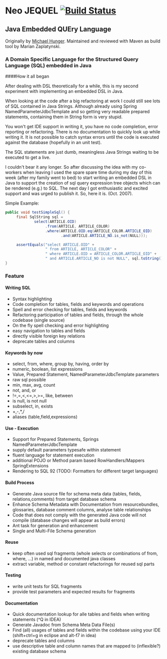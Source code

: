 # Neo JEQUEL [![Build Status](https://travis-ci.org/zaplatynski/neo-jequel.svg?branch=master)](https://travis-ci.org/zaplatynski/neo-jequel)

## Java Embedded QUEry Language

Originally by [Michael Hunger](https://github.com/jexp). Maintained and reviewed with Maven as build tool by Marian Zaplatynski.

### A Domain Specific Language for the Structured Query Language (SQL) embedded in Java

####How it all began

After dealing with DSL theoretically for a while, this is my second experiment with implementing an embedded DSL in Java.

When looking at the code after a big refactoring at work I could still see lots of SQL contained in Java Strings. Although already using Spring NamedParameterJdbcTemplate and so getting very readable prepared statements, containing them in String form is very stupid.

You won't get IDE support in writing it, you have no code completion, error reporting or refactoring. There is no documentation to quickly look up while writing it. It is not possible to catch syntax errors until the code is executed against the database (hopefully in an unit test).

The SQL statements are just dumb, meaningless Java Strings waiting to be executed to get a live.

I couldn't bear it any longer. So after discussing the idea with my co-workers when leaving I used the spare spare time during my day of this week (after my family went to bed) to start writing an embedded DSL in Java to support the creation of sql query expression tree objects which can be rendered (e.g.) to SQL. The next day I got enthusiastic and excited support and was urged to publish it. So, here it is. (Oct. 2007).

Simple Example:

```java
public void testSimpleSql() {
     final SqlString sql =
             select(ARTICLE.OID)
                  .from(ARTICLE, ARTICLE_COLOR)
                  .where(ARTICLE.OID.eq(ARTICLE_COLOR.ARTICLE_OID)
                         .and(ARTICLE.ARTICLE_NO.is_not(NULL)));

     assertEquals("select ARTICLE.OID" +
                  " from ARTICLE, ARTICLE_COLOR" +
                  " where ARTICLE.OID = ARTICLE_COLOR.ARTICLE_OID" +
                  " and ARTICLE.ARTICLE_NO is not NULL", sql.toString());
}
```
### Feature


#### Writing SQL

* Syntax highlighting
* Code completion for tables, fields and keywords and operations
* Spell and error checking for tables, fields and keywords
* Refactoring participation of tables and fields, through the whole codebase (single source)
* On the fly spell checking and error highlighting
* easy navigation to tables and fields
* directly visible foreign key relations
* deprecate tables and columns 

#### Keywords by now

* select, from, where, group by, having, order by
* numeric, boolean, list expressions
* Value, Prepared Statement, NamedParameterJdbcTemplate parameters
* raw sql possible
* min, max, avg, count
* not, and, or
* !=,=,<,<=,>,>=, like, between
* is null, is not null
* subselect, in, exists
* +,-,*,/
* aliases (table,field,expressions) 

#### Use - Execution

* Support for Prepared Statements, Springs NamedParameterJdbcTemplate
* supply default parameters typesafe within statement
* fluent language for statement execution
* additional POJO or Method param based RowHandlers/Mappers SpringExtensions
* Rendering to SQL 92 (TODO: Formatters for different target languages) 

#### Build Process

* Generate Java source file for schema meta data (tables, fields, relations,comments) from target database schema
* Enhance Schema Metadata with Documentation from resourcebundles, glossaries, database comment columns, analyse table relationships
* Code that does not comply with the generated Java code will not compile (database changes will appear as build errors)
* Ant task for generation and enhancement
* Single and Multi-File Schema generation 

#### Reuse

* keep often used sql fragments (whole selects or combinations of from, where, ...) in named and documented java classes
* extract variable, method or constant refactorings for reused sql parts 

#### Testing

* write unit tests for SQL fragments
* provide test parameters and expected results for fragments 

#### Documentation

* Quick documentation lookup for alle tables and fields when writing statements (^Q in IDEA)
* Generate Javadoc from Schema Meta Data File(s)
* Find (all) usages of tables and fields within the codebase using your IDE (shift+ctrl+g in eclipse and alt-f7 in idea)
* deprecate tables and columns
* use descriptive table and column names that are mapped to (inflexible?) existing database schema 

